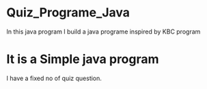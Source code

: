 # Quiz_Programe_Java
In this java program I build a java programe inspired by KBC program

# It is a Simple java program
I have a fixed no of  quiz question.
